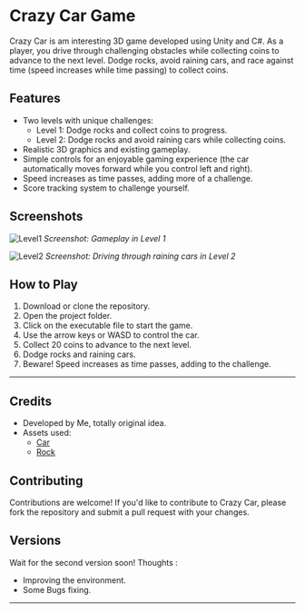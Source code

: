 # Crazy Car Game

Crazy Car is am interesting 3D game developed using Unity and C#. As a player, you drive through challenging obstacles while collecting coins to advance to the next level. Dodge rocks, avoid raining cars, and race against time (speed increases while time passing) to collect coins.

## Features

- Two levels with unique challenges:
  - Level 1: Dodge rocks and collect coins to progress.
  - Level 2: Dodge rocks and avoid raining cars while collecting coins.
- Realistic 3D graphics and existing gameplay.
- Simple controls for an enjoyable gaming experience (the car automatically moves forward while you control left and right).
- Speed increases as time passes, adding more of a challenge.
- Score tracking system to challenge yourself.

## Screenshots

![Level1](https://github.com/Ahmad3oda/CrazyCar-3DGame/assets/104653414/2fe3f128-64ca-499d-891a-15af27ae2c68)
*Screenshot: Gameplay in Level 1*

![Level2](https://github.com/Ahmad3oda/CrazyCar-3DGame/assets/104653414/8ed5688f-5a1a-4461-8ea1-4c1f9f1589a6)
*Screenshot: Driving through raining cars in Level 2*

## How to Play

1. Download or clone the repository.
2. Open the project folder.
3. Click on the executable file to start the game.
4. Use the arrow keys or WASD to control the car.
5. Collect 20 coins to advance to the next level.
6. Dodge rocks and raining cars.
7. Beware! Speed increases as time passes, adding to the challenge.

---

## Credits

- Developed by Me, totally original idea.
- Assets used:
  - [Car](https://free3d.com/3d-model/low-poly-car-40967.html)
  - [Rock](https://www.turbosquid.com/3d-models/game-ready-rock-model-2111222)

## Contributing

Contributions are welcome! If you'd like to contribute to Crazy Car, please fork the repository and submit a pull request with your changes.

## Versions

Wait for the second version soon!
Thoughts :
  - Improving the environment.
  - Some Bugs fixing.

---

